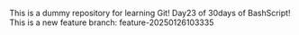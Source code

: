 This is a dummy repository for learning Git!
Day23 of 30days of BashScript!
This is a new feature branch: feature-20250126103335
